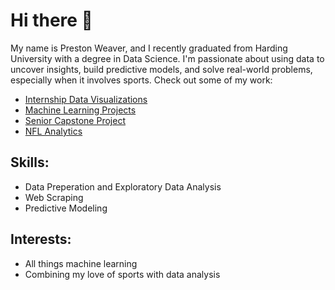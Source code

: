 # Hi there 👋

My name is Preston Weaver, and I recently graduated from Harding University with a degree in Data Science. I'm passionate about using data to uncover insights, build predictive models, and solve real-world problems, especially when it involves sports. Check out some of my work:

 - [Internship Data Visualizations](https://github.com/pweave5/Internship-Work)
 - [Machine Learning Projects](https://github.com/pweave5/Machine-Learning)
 - [Senior Capstone Project](https://github.com/pweave5/Senior_Year_Capstone)
 - [NFL Analytics](https://github.com/pweave5/Sports-Analytics-New)

## Skills:
  - Data Preperation and Exploratory Data Analysis
  - Web Scraping
  - Predictive Modeling

## Interests:
  - All things machine learning
  - Combining my love of sports with data analysis
    


